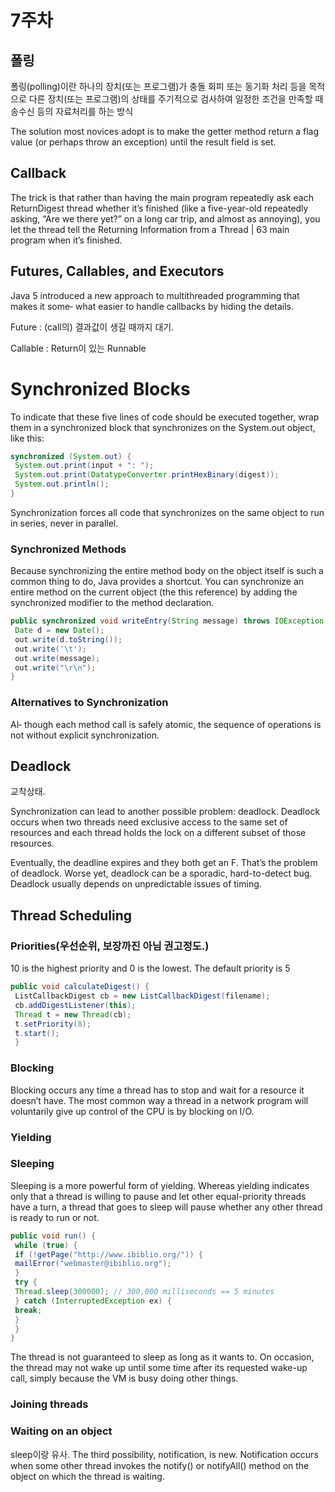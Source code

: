 # 7주차
  

## 폴링
폴링(polling)이란 하나의 장치(또는 프로그램)가 충돌 회피 또는 동기화 처리 등을 목적으로 다른 장치(또는 프로그램)의 상태를 주기적으로 검사하여 일정한 조건을 만족할 때 송수신 등의 자료처리를 하는 방식

The solution most novices adopt is to make the getter method return a flag value (or
perhaps throw an exception) until the result field is set.

## Callback

The trick is that rather than having the main program repeatedly ask each
ReturnDigest thread whether it’s finished (like a five-year-old repeatedly asking, “Are
we there yet?” on a long car trip, and almost as annoying), you let the thread tell the
Returning Information from a Thread | 63
main program when it’s finished.

## Futures, Callables, and Executors

Java 5 introduced a new approach to multithreaded programming that makes it some‐
what easier to handle callbacks by hiding the details.

Future : (call의) 결과값이 생길 때까지 대기.

Callable : Return이 있는 Runnable

# Synchronized Blocks

To indicate that these five lines of code should be executed together, wrap them in a
synchronized block that synchronizes on the System.out object, like this:

~~~java
synchronized (System.out) {
 System.out.print(input + ": ");
 System.out.print(DatatypeConverter.printHexBinary(digest));
 System.out.println();
}
~~~
 Synchronization forces all
code that synchronizes on the same object to run in series, never in parallel.

### Synchronized Methods
Because synchronizing the entire method body on the object itself is such a common
thing to do, Java provides a shortcut. You can synchronize an entire method on the
current object (the this reference) by adding the synchronized modifier to the method
declaration. 

~~~java
public synchronized void writeEntry(String message) throws IOException {
 Date d = new Date();
 out.write(d.toString());
 out.write('\t');
 out.write(message);
 out.write("\r\n");
}
~~~

### Alternatives to Synchronization
Al‐
though each method call is safely atomic, the sequence of operations is not without
explicit synchronization.

## Deadlock
교착상태.

Synchronization can lead to another possible problem: deadlock. Deadlock occurs when
two threads need exclusive access to the same set of resources and each thread holds
the lock on a different subset of those resources.

Eventually, the deadline expires and they both get an F.
That’s the problem of deadlock.
Worse yet, deadlock can be a sporadic, hard-to-detect bug. Deadlock usually depends
on unpredictable issues of timing.

## Thread Scheduling

### Priorities(우선순위, 보장까진 아님 권고정도.)
10 is the highest
priority and 0 is the lowest. The default priority is 5

~~~java
public void calculateDigest() {
 ListCallbackDigest cb = new ListCallbackDigest(filename);
 cb.addDigestListener(this);
 Thread t = new Thread(cb);
 t.setPriority(8);
 t.start();
 }
~~~
### Blocking
Blocking occurs any time a thread has to stop and wait for a resource it doesn’t have.
The most common way a thread in a network program will voluntarily give up control
of the CPU is by blocking on I/O.

### Yielding

### Sleeping
Sleeping is a more powerful form of yielding. Whereas yielding indicates only that a
thread is willing to pause and let other equal-priority threads have a turn, a thread that
goes to sleep will pause whether any other thread is ready to run or not. 

~~~java
public void run() {
 while (true) {
 if (!getPage("http://www.ibiblio.org/")) {
 mailError("webmaster@ibiblio.org");
 }
 try {
 Thread.sleep(300000); // 300,000 milliseconds == 5 minutes
 } catch (InterruptedException ex) {
 break;
 }
 }
}
~~~
The thread is not guaranteed to sleep as long as it wants to. On occasion, the thread may
not wake up until some time after its requested wake-up call, simply because the VM is
busy doing other things.

### Joining threads

### Waiting on an object
sleep이랑 유사.
The third possibility, notification, is new. Notification occurs when some other thread
invokes the notify() or notifyAll() method on the object on which the thread is
waiting.



